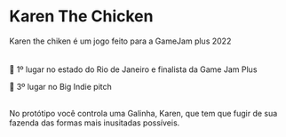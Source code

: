 # Karen The Chicken

Karen the chiken é um jogo feito para a GameJam plus 2022
<br />
<br />
<br />
🥇 1º lugar no estado do Rio de Janeiro e finalista da Game Jam Plus

🥉 3º lugar no Big Indie pitch
<br />
<br />

No protótipo você controla uma Galinha, Karen, que tem que fugir de sua fazenda das formas mais inusitadas possíveis.
